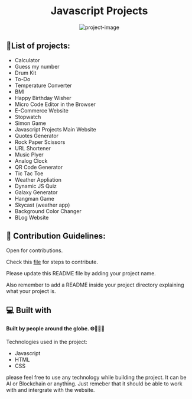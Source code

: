 <h1 align="center" id="title">Javascript Projects</h1>

<p align="center"><img src="https://socialify.git.ci/shrey141102/Javascript-projects/image?description=1&amp;descriptionEditable=A%20collection%20of%20many%20javascript%20projects.%20%0AFeel%20free%20to_%20contribute%2C%20add%20projects%20or%20make%20changes%20to%20it.&amp;font=Source%20Code%20Pro&amp;language=1&amp;name=1&amp;owner=1&amp;pattern=Floating%20Cogs&amp;theme=Auto" alt="project-image"></p>

<h2>🤩List of projects:</h2>

- Calculator
- Guess my number
- Drum Kit
- To-Do
- Temperature Converter
- BMI
- Happy Birthday Wisher
- Micro Code Editor in the Browser
- E-Commerce Website
- Stopwatch
- Simon Game
- Javascript Projects Main Website
- Quotes Generator
- Rock Paper Scissors
- URL Shortener
- Music Plyer
- Analog Clock
- QR Code Generator
- Tic Tac Toe
- Weather Appliation
- Dynamic JS Quiz
- Galaxy Generator
- Hangman Game
- Skycast (weather app)
- Background Color Changer
- BLog Website

  
<h2>🍰 Contribution Guidelines:</h2>

Open for contributions.

Check this [file](https://github.com/shrey141102/Javascript-projects/blob/main/CONTRIBUTING.md) for steps to contribute.

Please update this README file by adding your project name.

Also remember to add a README inside your project directory explaining what your project is.

<h2>💻 Built with</h2>

<h4>Built by people around the globe. 🌐🧑‍🤝‍🧑</h4>

Technologies used in the project:

- Javascript
- HTML
- CSS

please feel free to use any technology while building the project. It can be AI or Blockchain or anything. Just remeber that it should be able to work with and intergrate with the website.
